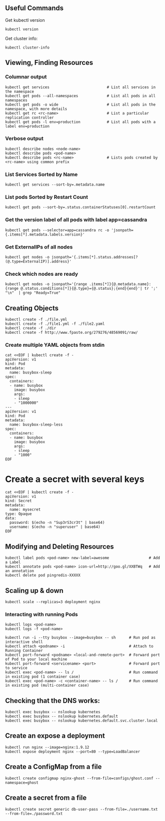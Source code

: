 ## Useful Commands

Get kubectl version

    kubectl version

Get cluster info:

    kubectl cluster-info

## Viewing, Finding Resources


### Columnar output

    kubectl get services                          # List all services in the namespace
    kubectl get pods --all-namespaces             # List all pods in all namespaces
    kubectl get pods -o wide                      # List all pods in the namespace, with more details
    kubectl get rc <rc-name>                      # List a particular replication controller
    kubectl get pods -l env=production            # List all pods with a label env=production

### Verbose output

    kubectl describe nodes <node-name>
    kubectl describe pods <pod-name>
    kubectl describe pods <rc-name>               # Lists pods created by <rc-name> using common prefix

### List Services Sorted by Name

    kubectl get services --sort-by=.metadata.name

### List pods Sorted by Restart Count

    kubectl get pods --sort-by=.status.containerStatuses[0].restartCount

### Get the version label of all pods with label app=cassandra

    kubectl get pods --selector=app=cassandra rc -o 'jsonpath={.items[*].metadata.labels.version}'

### Get ExternalIPs of all nodes

    kubectl get nodes -o jsonpath='{.items[*].status.addresses[?(@.type=ExternalIP)].address}'


### Check which nodes are ready
    kubectl get nodes -o jsonpath='{range .items[*]}{@.metadata.name}:{range @.status.conditions[*]}{@.type}={@.status};{end}{end}'| tr ';' "\n"  | grep "Ready=True"


## Creating Objects

    kubectl create -f ./file.yml
    kubectl create -f ./file1.yml -f ./file2.yaml
    kubectl create -f ./dir
    kubectl create -f http://www.fpaste.org/279276/48569091/raw/

### Create multiple YAML objects from stdin
    cat <<EOF | kubectl create -f -
    apiVersion: v1
    kind: Pod
    metadata:
      name: busybox-sleep
    spec:
      containers:
      - name: busybox
        image: busybox
        args:
        - sleep
        - "1000000"
    ---
    apiVersion: v1
    kind: Pod
    metadata:
      name: busybox-sleep-less
    spec:
      containers:
      - name: busybox
        image: busybox
        args:
        - sleep
        - "1000"
    EOF

# Create a secret with several keys
    cat <<EOF | kubectl create -f -
    apiVersion: v1
    kind: Secret
    metadata:
      name: mysecret
    type: Opaque
    data:
      password: $(echo -n "Sup3rS3cr3t" | base64)
      username: $(echo -n "superuser" | base64)
    EOF


## Modifying and Deleting Resources


    kubectl label pods <pod-name> new-label=awesome                  # Add a Label
    kubectl annotate pods <pod-name> icon-url=http://goo.gl/XXBTWq   # Add an annotation
    kubectl delete pod pingredis-XXXXX

## Scaling up & down

    kubectl scale --replicas=3 deployment nginx


### Interacting with running Pods


    kubectl logs <pod-name>
    kubectl logs -f <pod-name>

    kubectl run -i --tty busybox --image=busybox -- sh      # Run pod as interactive shell
    kubectl attach <podname> -i                             # Attach to Running Container
    kubectl port-forward <podname> <local-and-remote-port>  # Forward port of Pod to your local machine
    kubectl port-forward <servicename> <port>               # Forward port to service
    kubectl exec <pod-name> -- ls /                         # Run command in existing pod (1 container case)
    kubectl exec <pod-name> -c <container-name> -- ls /     # Run command in existing pod (multi-container case)


## Checking that the DNS works:

    kubectl exec busybox -- nslookup kubernetes
    kubectl exec busybox -- nslookup kubernetes.default
    kubectl exec busybox -- nslookup kubernetes.default.svc.cluster.local


## Create an expose a deployment
    kubectl run nginx --image=nginx:1.9.12
    kubectl expose deployment nginx --port=80 --type=LoadBalancer

## Create a ConfigMap from a file

    kubectl create configmap nginx-ghost --from-file=configs/ghost.conf --namespace=ghost

## Create a secret from a file

    kubectl create secret generic db-user-pass --from-file=./username.txt --from-file=./password.txt
